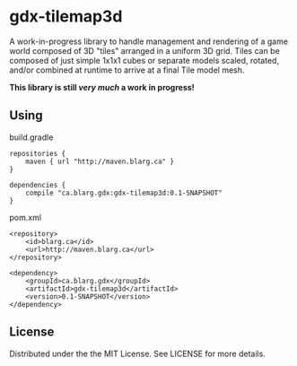 gdx-tilemap3d
=============

A work-in-progress library to handle management and rendering of a game world composed of 3D "tiles" arranged in a
uniform 3D grid. Tiles can be composed of just simple 1x1x1 cubes or separate models scaled, rotated, and/or combined
at runtime to arrive at a final Tile model mesh.

**This library is still _very much_ a work in progress!**

## Using

build.gradle

    repositories {
        maven { url "http://maven.blarg.ca" }
    }

    dependencies {
        compile "ca.blarg.gdx:gdx-tilemap3d:0.1-SNAPSHOT"
    }

pom.xml

    <repository>
        <id>blarg.ca</id>
        <url>http://maven.blarg.ca</url>
    </repository>

    <dependency>
        <groupId>ca.blarg.gdx</groupId>
        <artifactId>gdx-tilemap3d</artifactId>
        <version>0.1-SNAPSHOT</version>
    </dependency>

## License

Distributed under the the MIT License. See LICENSE for more details.
